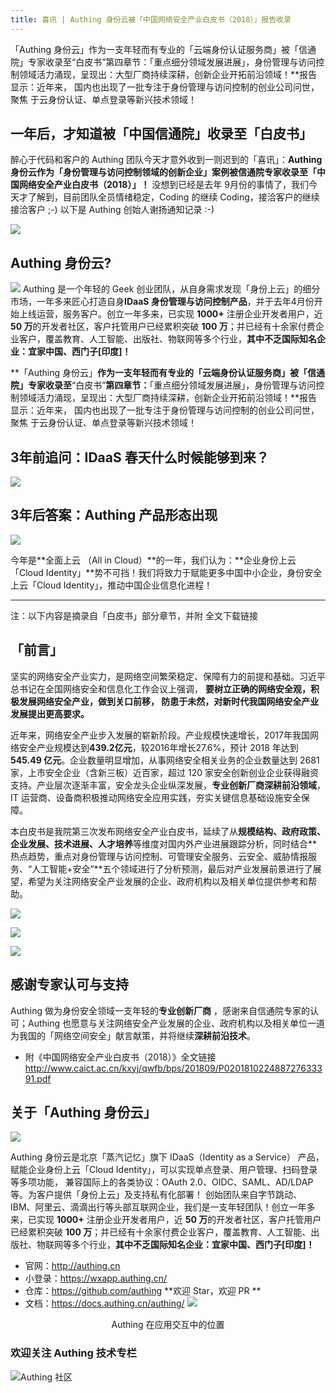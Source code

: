```yaml
---
title: 喜讯 | Authing 身份云被「中国网络安全产业白皮书（2018）」报告收录
---
```

「Authing 身份云」作为一支年轻而有专业的「云端身份认证服务商」被「信通院」专家收录至“白皮书”第四章节：「重点细分领域发展进展」，身份管理与访问控制领域活力涌现，呈现出：大型厂商持续深耕，创新企业开拓前沿领域！**报告显示：近年来， 国内也出现了一批专注于身份管理与访问控制的创业公司问世，聚焦 于云身份认证、单点登录等新兴技术领域！
<!-- more -->
## 一年后，才知道被「中国信通院」收录至「白皮书」

醉心于代码和客户的 Authing 团队今天才意外收到一则迟到的「喜讯」：**Authing 身份云作为「身份管理与访问控制领域的创新企业」案例被信通院专家收录至「中国网络安全产业白皮书（2018）」！** 没想到已经是去年 9月份的事情了，我们今天才了解到，目前团队全员情绪稳定，Coding 的继续 Coding，接洽客户的继续接洽客户  ;-) 以下是 Authing 创始人谢扬通知记录 :-)

![](https://cdn.authing.cn/blog/20190826142716.png)

## Authing 身份云?

![](https://cdn.authing.cn/authing-logo@2.png)
Authing 是一个年轻的 Geek 创业团队，从自身需求发现「身份上云」的细分市场，一年多来匠心打造自身**IDaaS  身份管理与访问控制产品**，并于去年4月份开始上线运营，服务客户。创立一年多来，已实现 **1000+** 注册企业开发者用户，近 **50 万**的开发者社区，客户托管用户已经累积突破 **100 万**；并已经有十余家付费企业客户，覆盖教育、人工智能、出版社、物联网等多个行业，**其中不乏国际知名企业：宜家中国、西门子[印度]！**

**「Authing 身份云」**作为一支年轻而有专业的「云端身份认证服务商」被「信通院」专家收录至**“白皮书”**第四章节：**「重点细分领域发展进展」，身份管理与访问控制领域活力涌现，呈现出：大型厂商持续深耕，创新企业开拓前沿领域！**报告显示：近年来， 国内也出现了一批专注于身份管理与访问控制的创业公司问世，聚焦 于云身份认证、单点登录等新兴技术领域！

## 3年前追问：IDaaS 春天什么时候能够到来？
![](https://cdn.authing.cn/blog/20190826150419.png)

## 3年后答案：Authing 产品形态出现
![](https://cdn.authing.cn/blog/20190826150526.png)



今年是**全面上云 （All in Cloud）**的一年，我们认为：**企业身份上云「Cloud Identity」**势不可挡！我们将致力于赋能更多中国中小企业，身份安全上云「Cloud Identity」，推动中国企业信息化进程！

-----

注：以下内容是摘录自「白皮书」部分章节，并附 全文下载链接

## 「前言」

坚实的网络安全产业实力，是网络空间繁荣稳定、保障有力的前提和基础。习近平总书记在全国网络安全和信息化工作会议上强调， **要树立正确的网络安全观，积极发展网络安全产业，做到关口前移， 防患于未然，对新时代我国网络安全产业发展提出更高要求。**

近年来，网络安全产业步入发展的崭新阶段。产业规模快速增长，2017年我国网络安全产业规模达到**439.2亿元**，较2016年增长27.6%，预计 2018 年达到 **545.49 亿元**。企业数量明显增加，从事网络安全相关业务的企业数量达到 2681 家，上市安全企业（含新三板）近百家，超过 120 家安全创新创业企业获得融资支持。产业层次逐渐丰富，安全龙头企业纵深发展，**专业创新厂商深耕前沿领域**，IT 运营商、设备商积极推动网络安全应用实践，夯实关键信息基础设施安全保障。

本白皮书是我院第三次发布网络安全产业白皮书，延续了从**规模结构、政府政策、企业发展、技术进展、人才培养**等维度对国内外产业进展跟踪分析，同时结合**热点趋势，重点对身份管理与访问控制、可管理安全服务、云安全、威胁情报服务、“人工智能+安全”**五个领域进行了分析预测，最后对产业发展前景进行了展望，希望为关注网络安全产业发展的企业、政府机构以及相关单位提供参考和帮助。

![](https://cdn.authing.cn/blog/20190826141914.png)

![](https://cdn.authing.cn/blog/20190826154820.png)

![](https://cdn.authing.cn/blog/20190826142309.png)

## 感谢专家认可与支持
Authing 做为身份安全领域一支年轻的**专业创新厂商** ，感谢来自信通院专家的认可；Authing 也愿意与关注网络安全产业发展的企业、政府机构以及相关单位一道为我国的「网络空间安全」献言献策，并将继续**深耕前沿技术**。

* 附《中国网络安全产业白皮书（2018）》全文链接
http://www.caict.ac.cn/kxyj/qwfb/bps/201809/P020181022488727633391.pdf

## 关于「Authing 身份云」
![](https://cdn.authing.cn/authing-logo@2.png)

Authing 身份云是北京「蒸汽记忆」旗下 IDaaS（Identity as a Service） 产品，赋能企业身份上云「Cloud Identity」，可以实现单点登录、用户管理、扫码登录等多项功能， 兼容国际上的各类协议：OAuth 2.0、OIDC、SAML、AD/LDAP 等。为客户提供「身份上云」及支持私有化部署！
创始团队来自字节跳动、IBM、阿里云、滴滴出行等头部互联网企业，我们是一支年轻团队！创立一年多来，已实现 **1000+** 注册企业开发者用户，近 **50 万**的开发者社区，客户托管用户已经累积突破 **100 万**；并已经有十余家付费企业客户，覆盖教育、人工智能、出版社、物联网等多个行业，**其中不乏国际知名企业：宜家中国、西门子[印度]！**

* 官网：http://authing.cn
* 小登录：https://wxapp.authing.cn/
* 仓库：https://github.com/authing  **欢迎 Star，欢迎 PR **
* 文档：https://docs.authing.cn/authing/
![](https://blobscdn.gitbook.com/v0/b/gitbook-28427.appspot.com/o/assets%2F-LdsKjoPVRBStTP-5zXe%2F-Ldt65HSdkUHIZOt1h0g%2F-Ldt6KoxYkx22NIaD-Oa%2Fimage.png?alt=media&token=10bc73b7-fc73-4862-8ae4-7fb95ef2f223)

<div align=center>Authing 在应用交互中的位置</div>

### 欢迎关注 Authing 技术专栏

![Authing 社区](https://cdn.authing.cn/blog/Authing_mini.jpg)


